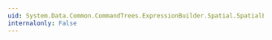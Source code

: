```yaml
---
uid: System.Data.Common.CommandTrees.ExpressionBuilder.Spatial.SpatialEdmFunctions.Area(System.Data.Common.CommandTrees.DbExpression)
internalonly: False
---
```

